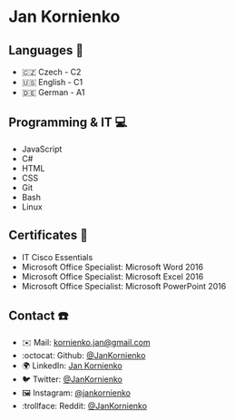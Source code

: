 # Jan Kornienko

## Languages :brain:
- :czech_republic: Czech - C2
- :us: English - C1
- :de: German - A1

## Programming & IT :computer:
- JavaScript
- C#
- HTML
- CSS
- Git
- Bash
- Linux

## Certificates :book:
- IT Cisco Essentials
- Microsoft Office Specialist: Microsoft Word 2016
- Microsoft Office Specialist: Microsoft Excel 2016
- Microsoft Office Specialist: Microsoft PowerPoint 2016

## Contact :phone:
- :envelope: Mail: [kornienko.jan@gmail.com](mailto:kornienko.jan@gmail.com)
- :octocat: Github: [@JanKornienko](https://github.com/JanKornienko)
- :earth_africa: LinkedIn: [Jan Kornienko](https://www.linkedin.com/in/jan-kornienko/)
- :bird: Twitter: [@JanKornienko](https://twitter.com/JanKornienko)
- :framed_picture: Instagram: [@jankornienko](https://www.instagram.com/jankornienko/)
- :trollface: Reddit: [@JanKornienko](https://www.reddit.com/user/JanKornienko)
